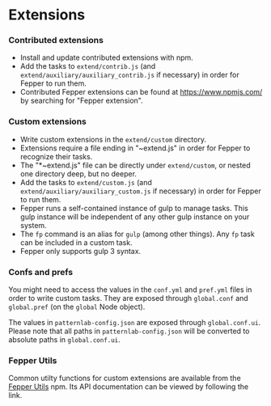 # Extensions

### Contributed extensions

* Install and update contributed extensions with npm.
* Add the tasks to `extend/contrib.js` (and `extend/auxiliary/auxiliary_contrib.js`
  if necessary) in order for Fepper to run them.
* Contributed Fepper extensions can be found at https://www.npmjs.com/ by 
  searching for "Fepper extension".

### Custom extensions

* Write custom extensions in the `extend/custom` directory.
* Extensions require a file ending in "~extend.js" in order for Fepper to 
  recognize their tasks.
* The "\*~extend.js" file can be directly under `extend/custom`, or nested one 
  directory deep, but no deeper.
* Add the tasks to `extend/custom.js` (and `extend/auxiliary/auxiliary_custom.js`
  if necessary) in order for Fepper to run them.
* Fepper runs a self-contained instance of gulp to manage tasks. This gulp 
  instance will be independent of any other gulp instance on your system.
* The `fp` command is an alias for `gulp` (among other things). Any `fp` task 
  can be included in a custom task.
* Fepper only supports gulp 3 syntax.

### Confs and prefs

You might need to access the values in the `conf.yml` and `pref.yml` files in 
order to write custom tasks. They are exposed through `global.conf` and 
`global.pref` (on the `global` Node object).

The values in `patternlab-config.json` are exposed through `global.conf.ui`. 
Please note that all paths in `patternlab-config.json` will be converted to 
absolute paths in `global.conf.ui`.

### Fepper Utils

Common utilty functions for custom extensions are available from the 
<a href="https://www.npmjs.com/package/fepper-utils" target="_blank">Fepper Utils</a> 
npm. Its API documentation can be viewed by following the link.
